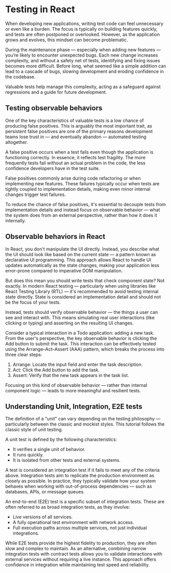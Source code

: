 # Testing in React 

When developing new applications, writing test code can feel unnecessary or even like a
burden. The focus is typically on building features quickly, and tests are often postponed or
overlooked. However, as the application grows and evolves, this mindset can become
problematic.

During the maintenance phase — especially when adding new features — you’re likely to
encounter unexpected bugs. Each new change increases complexity, and without a safety net of
tests, identifying and fixing issues becomes more difficult. Before long, what seemed like a
simple addition can lead to a cascade of bugs, slowing development and eroding confidence in
the codebase.

Valuable tests help manage this complexity, acting as a safeguard against regressions and a
guide for future development.

## Testing observable behaviors

One of the key characteristics of valuable tests is a low chance of producing false positives.
This is arguably the most important trait, as persistent false positives are one of the primary
reasons development teams lose trust in — and eventually abandon — automated testing
altogether.

A false positive occurs when a test fails even though the application is functioning correctly. In
essence, it reflects test fragility. The more frequently tests fail without an actual problem in the
code, the less confidence developers have in the test suite.

False positives commonly arise during code refactoring or when implementing new features.
These failures typically occur when tests are tightly coupled to implementation details, making
even minor internal changes trigger test failures.

To reduce the chance of false positives, it's essential to decouple tests from implementation
details and instead focus on observable behavior — what the system does from an external
perspective, rather than how it does it internally.

## Observable behaviors in React

In React, you don't manipulate the UI directly. Instead, you describe what the UI should look
like based on the current state — a pattern known as declarative UI programming. This
approach allows React to handle UI updates automatically as the state changes, making your
application less error-prone compared to imperative DOM manipulation.

But does this mean you should write tests that check component state? Not exactly. In modern
React testing — particularly when using libraries like React Testing Library (RTL) — it's
recommended to avoid testing internal state directly. State is considered an implementation
detail and should not be the focus of your tests.

Instead, tests should verify observable behavior — the things a user can see and interact with.
This means simulating real user interactions (like clicking or typing) and asserting on the
resulting UI changes.

Consider a typical interaction in a Todo application: adding a new task. From the user's
perspective, the key observable behavior is clicking the Add button to submit the task. This
interaction can be effectively tested using the Arrange–Act–Assert (AAA) pattern, which
breaks the process into three clear steps:

1. Arrange: Locate the input field and enter the task description.
2. Act: Click the Add button to add the task.
3. Assert: Verify that the new task appears in the task list.

Focusing on this kind of observable behavior — rather than internal component logic — leads to
more meaningful and resilient tests.

## Understanding Unit, Integration, E2E tests

The definition of a "unit" can vary depending on the testing philosophy — particularly between
the classic and mockist styles. This tutorial follows the classic style of unit testing.

A unit test is defined by the following characteristics:
- It verifies a single unit of behavior.
- It runs quickly.
- It is isolated from other tests and external systems.

A test is considered an integration test if it fails to meet any of the criteria above. Integration
tests aim to replicate the production environment as closely as possible. In practice, they
typically validate how your system behaves when working with out-of-process dependencies
— such as databases, APIs, or message queues.

An end-to-end (E2E) test is a specific subset of integration tests. These are often referred to as
broad integration tests, as they involve:
- Live versions of all services.
- A fully operational test environment with network access.
- Full execution paths across multiple services, not just individual integrations.

While E2E tests provide the highest fidelity to production, they are often slow and complex to
maintain. As an alternative, combining narrow integration tests with contract tests allows
you to validate interactions with external services without requiring a live instance. This
approach offers confidence in integration while maintaining test speed and reliability.
